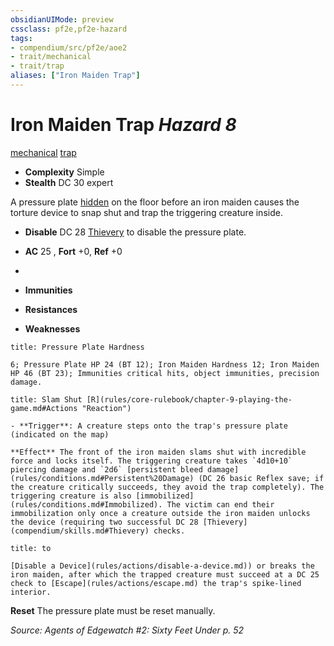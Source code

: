 ```yaml
---
obsidianUIMode: preview
cssclass: pf2e,pf2e-hazard
tags:
- compendium/src/pf2e/aoe2
- trait/mechanical
- trait/trap
aliases: ["Iron Maiden Trap"]
---
```

# Iron Maiden Trap *Hazard 8*  
[mechanical](rules/traits/mechanical.md "Mechanical Hazard Trait")  [trap](rules/traits/trap.md "Trap Hazard Trait")  

- **Complexity** Simple
- **Stealth** DC 30 expert  

A pressure plate [hidden](rules/conditions.md#Hidden) on the floor before an iron maiden causes the torture device to snap shut and trap the triggering creature inside.

- **Disable** DC 28 [Thievery](compendium/skills.md#Thievery) to disable the pressure plate.  

- **AC** 25 , **Fort** +0, **Ref** +0
- 
- **Immunities** 
- **Resistances** 
- **Weaknesses** 
     
```ad-embed-ability
title: Pressure Plate Hardness

6; Pressure Plate HP 24 (BT 12); Iron Maiden Hardness 12; Iron Maiden HP 46 (BT 23); Immunities critical hits, object immunities, precision damage.
```
```ad-embed-ability
title: Slam Shut [R](rules/core-rulebook/chapter-9-playing-the-game.md#Actions "Reaction")

- **Trigger**: A creature steps onto the trap's pressure plate (indicated on the map)

**Effect** The front of the iron maiden slams shut with incredible force and locks itself. The triggering creature takes `4d10+10` piercing damage and `2d6` [persistent bleed damage](rules/conditions.md#Persistent%20Damage) (DC 26 basic Reflex save; if the creature critically succeeds, they avoid the trap completely). The triggering creature is also [immobilized](rules/conditions.md#Immobilized). The victim can end their immobilization only once a creature outside the iron maiden unlocks the device (requiring two successful DC 28 [Thievery](compendium/skills.md#Thievery) checks.
```
```ad-embed-ability
title: to

[Disable a Device](rules/actions/disable-a-device.md)) or breaks the iron maiden, after which the trapped creature must succeed at a DC 25 check to [Escape](rules/actions/escape.md) the trap's spike-lined interior.
```

**Reset** The pressure plate must be reset manually.  

*Source: Agents of Edgewatch #2: Sixty Feet Under p. 52*